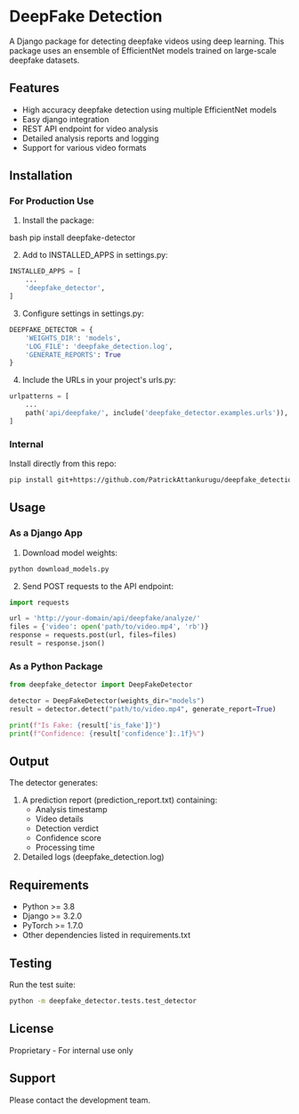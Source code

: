 # DeepFake Detection

A Django package for detecting deepfake videos using deep learning. This package uses an ensemble of EfficientNet models trained on large-scale deepfake datasets.

## Features
- High accuracy deepfake detection using multiple EfficientNet models
- Easy django integration
- REST API endpoint for video analysis
- Detailed analysis reports and logging
- Support for various video formats

## Installation

### For Production Use
1. Install the package:

bash
pip install deepfake-detector

2. Add to INSTALLED_APPS in settings.py:

```python
INSTALLED_APPS = [
    ...
    'deepfake_detector',
]
```

3. Configure settings in settings.py:

```python
DEEPFAKE_DETECTOR = {
    'WEIGHTS_DIR': 'models',
    'LOG_FILE': 'deepfake_detection.log',
    'GENERATE_REPORTS': True
}
```

4. Include the URLs in your project's urls.py:

```python
urlpatterns = [
    ...
    path('api/deepfake/', include('deepfake_detector.examples.urls')),
]
```

### Internal
Install directly from this repo:

```bash
pip install git+https://github.com/PatrickAttankurugu/deepfake_detection.git@django-package
```

## Usage

### As a Django App
1. Download model weights:

```bash
python download_models.py
```

2. Send POST requests to the API endpoint:

```python
import requests

url = 'http://your-domain/api/deepfake/analyze/'
files = {'video': open('path/to/video.mp4', 'rb')}
response = requests.post(url, files=files)
result = response.json()
```

### As a Python Package

```python
from deepfake_detector import DeepFakeDetector

detector = DeepFakeDetector(weights_dir="models")
result = detector.detect("path/to/video.mp4", generate_report=True)

print(f"Is Fake: {result['is_fake']}")
print(f"Confidence: {result['confidence']:.1f}%")
```

## Output
The detector generates:
1. A prediction report (prediction_report.txt) containing:
   - Analysis timestamp
   - Video details
   - Detection verdict
   - Confidence score
   - Processing time
2. Detailed logs (deepfake_detection.log)

## Requirements
- Python >= 3.8
- Django >= 3.2.0
- PyTorch >= 1.7.0
- Other dependencies listed in requirements.txt

## Testing
Run the test suite:

```bash
python -m deepfake_detector.tests.test_detector
```

## License
Proprietary - For internal use only

## Support
Please contact the development team.

